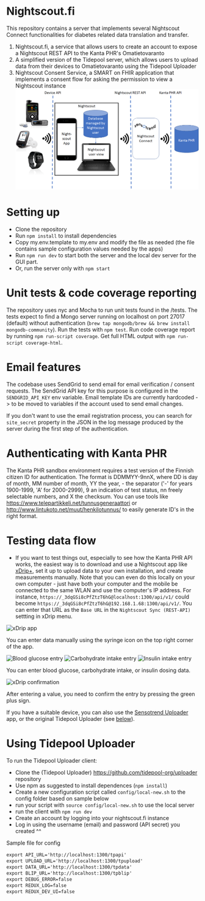 # Nightscout.fi

This repository contains a server that implements several Nightscout Connect functionalities for diabetes related data translation and transfer.

1. Nightscout.fi, a service that allows users to create an account to expose a Nightscout REST API to the Kanta PHR's Omatietovaranto
2. A simplified version of the Tidepool server, which allows users to upload data from their devices to Omatietovaranto using the Tidepool Uploader
3. Nightscout Consent Service, a SMART on FHIR application that implements a consent flow for asking the permission to view a Nightscout instance
![Overview](doc_images/overview.png "Overview")

# Setting up

* Clone the repository
* Run `npm install` to install dependencies
* Copy my.env.template to my.env and modify the file as needed (the file contains sample configuration values needed by the apps)
* Run `npm run dev` to start both the server and the local dev server for the GUI part.
* Or, run the server only with `npm start`

# Unit tests & code coverage reporting

The repository uses nyc and Mocha to run unit tests found in the /tests. The tests expect to find a Mongo server running on localhost on port 27017 (default) without authentication (`brew tap mongodb/brew && brew install mongodb-community`). Run the tests with `npm test`. Run code coverage report by running `npm run-script coverage`. Get full HTML output with `npm run-script coverage-html`.

# Email features

The codebase uses SendGrid to send email for email verification / consent requests. The SendGrid API key for this purpose is configured in the `SENDGRID_API_KEY` env variable. Email template IDs are currently hardcoded -> to be moved to variables if the account used to send email changes.

If you don't want to use the email registration process, you can search for `site_secret` property in the JSON in the log message produced by the server during the first step of the authentication.

# Authenticating with Kanta PHR

The Kanta PHR sandbox environment requires a test version of the Finnish citizen ID for authentication. The format is DDMMYY-9nnX, where DD is day of month, MM number of month, YY the year, - the separator ('-' for years 1900-1999, 'A' for 2000-2999), 9 an indication of test status, nn freely selectable numbers, and X the checksum. You can use tools like https://www.telepartikkeli.net/tunnusgeneraattori or http://www.lintukoto.net/muut/henkilotunnus/ to easily generate ID's in the right format.

# Testing data flow

* If you want to test things out, especially to see how the Kanta PHR API works, the easiest way is to download and use a Nightscout app like [xDrip+](https://github.com/NightscoutFoundation/xDrip), set it up to upload data to your own installation, and create measurements manually. Note that you can even do this locally on your own computer - just have both your computer and the mobile be connected to the same WLAN and use the computer's IP address. For instance, `https://_3dqGSi8cPfZtzT6hG@localhost:1300/api/v1/` could become `https://_3dqGSi8cPfZtzT6hG@192.168.1.68:1300/api/v1/`. You can enter that URL as the `Base URL` in the `Nightscout Sync (REST-API)` settting in xDrip menu.

![xDrip app](doc_images/xDrip.png "xDrip app")

You can enter data manually using the syringe icon on the top right corner of the app.

![Blood glucose entry](doc_images/xDrip-bloodglucose.png "Blood glucose entry")
![Carbohydrate intake entry](doc_images/xDrip-carbs.png "Carbohydrate intake entry")
![Insulin intake entry](doc_images/xDrip-insulin.png "Insulin intake entry")

You can enter blood glucose, carbohydrate intake, or insulin dosing data.

![xDrip confirmation](doc_images/xDrip-confirm.png "xDrip confirmation")

After entering a value, you need to confirm the entry by pressing the green plus sign.

If you have a suitable device, you can also use the [Sensotrend Uploader](https://github.com/Sensotrend/sensotrend-uploader) app, or the original Tidepool Uploader (see [below](#using-tidepool-client-with-the-tidepool-server)).

# Using Tidepool Uploader

To run the Tidepool Uploader client:

* Clone the (Tidepool Uploader) https://github.com/tidepool-org/uploader repository
* Use npm as suggested to install dependences (`npm install`)
* Create a new configuration script called `config/local-new.sh` to the config folder based on sample below
* run your script with `source config/local-new.sh` to use the local server
* run the client with `npm run dev`
* Create an account by logging into your nightscout.fi instance
* Log in using the username (email) and password (API secret) you created ^^

Sample file for config

```
export API_URL='http://localhost:1300/tpapi'
export UPLOAD_URL='http://localhost:1300/tpupload'
export DATA_URL='http://localhost:1300/tpdata'
export BLIP_URL='http://localhost:1300/tpblip'
export DEBUG_ERROR=false
export REDUX_LOG=false
export REDUX_DEV_UI=false
```
